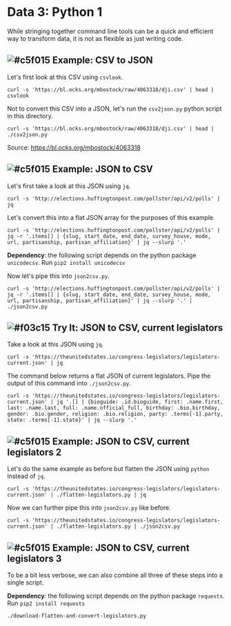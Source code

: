 # Data 3: Python 1

While stringing together command line tools can be a quick and efficient way to transform data, it is not as flexible as just writing code.

## ![#c5f015](https://placehold.it/15/c5f015/000000?text=+) Example: CSV to JSON

Let's first look at this CSV using `csvlook`.

```
curl -s 'https://bl.ocks.org/mbostock/raw/4063318/dji.csv' | head | csvlook
```

Not to convert this CSV into a JSON, let's run the `csv2json.py` python script in this directory.

```
curl -s 'https://bl.ocks.org/mbostock/raw/4063318/dji.csv' | head | ./csv2json.py
```

Source: https://bl.ocks.org/mbostock/4063318

## ![#c5f015](https://placehold.it/15/c5f015/000000?text=+) Example: JSON to CSV

<!--

TODO: find a better flat JSON examples!!!
-->

Let's first take a look at this JSON using `jq`.

```
curl -s 'http://elections.huffingtonpost.com/pollster/api/v2/polls' | jq
```

Let's convert this into a flat JSON array for the purposes of this example.

```
curl -s 'http://elections.huffingtonpost.com/pollster/api/v2/polls' | jq -r '.items[] | {slug, start_date, end_date, survey_house, mode, url, partisanship, partisan_affiliation}' | jq --slurp '.'
```

**Dependency**: the following script depends on the python package `unicodecsv`. Run `pip2 install unicodecsv`

Now let's pipe this into `json2csv.py`.

```
curl -s 'http://elections.huffingtonpost.com/pollster/api/v2/polls' | jq -r '.items[] | {slug, start_date, end_date, survey_house, mode, url, partisanship, partisan_affiliation}' | jq --slurp '.' | ./json2csv.py
```

## ![#f03c15](https://placehold.it/15/f03c15/000000?text=+) Try It: JSON to CSV, current legislators

Take a look at this JSON using `jq`.

```
curl -s 'https://theunitedstates.io/congress-legislators/legislators-current.json' | jq
```

The command below returns a flat JSON of current legislators. Pipe the output of this command into `./json2csv.py`.

```
curl -s 'https://theunitedstates.io/congress-legislators/legislators-current.json' | jq '.[] | {bioguide: .id.bioguide, first: .name.first, last: .name.last, full: .name.official_full, birthday: .bio.birthday, gender: .bio.gender, religion: .bio.religion, party: .terms[-1].party, state: .terms[-1].state}' | jq --slurp '.'
```

## ![#c5f015](https://placehold.it/15/c5f015/000000?text=+) Example: JSON to CSV, current legislators 2

Let's do the same example as before but flatten the JSON using `python` instead of `jq`.

```
curl -s 'https://theunitedstates.io/congress-legislators/legislators-current.json' | ./flatten-legislators.py | jq
```

Now we can further pipe this into `json2csv.py` like before.

```
curl -s 'https://theunitedstates.io/congress-legislators/legislators-current.json' | ./flatten-legislators.py | ./json2csv.py
```

## ![#c5f015](https://placehold.it/15/c5f015/000000?text=+) Example: JSON to CSV, current legislators 3

To be a bit less verbose, we can also combine all three of these steps into a single script.

**Dependency**: the following script depends on the python package `requests`. Run `pip2 install requests`

```
./download-flatten-and-convert-legislators.py
```
